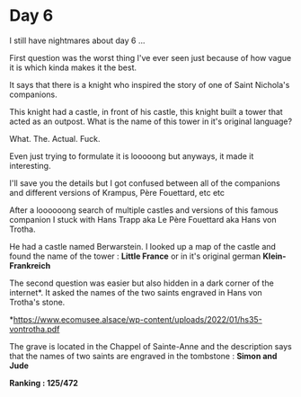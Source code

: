 # Day 6

I still have nightmares about day 6 ...

First question was the worst thing I've ever seen just because of how vague it is which kinda makes it the best.

It says that there is a knight who inspired the story of one of Saint Nichola's companions.

This knight had a castle, in front of his castle, this knight built a tower that acted as an outpost.
What is the name of this tower in it's original language?

What. The. Actual. Fuck.

Even just trying to formulate it is looooong but anyways, it made it interesting.

I'll save you the details but I got confused between all of the companions and different versions of Krampus, Père Fouettard, etc etc 

After a loooooong search of multiple castles and versions of this famous companion I stuck with Hans Trapp aka Le Père Fouettard aka Hans von Trotha.

He had a castle named Berwarstein. 
I looked up a map of the castle and found the name of the tower : **Little France** or in it's original german **Klein-Frankreich**

The second question was easier but also hidden in a dark corner of the internet*. It asked the names of the two saints engraved in Hans von Trotha's stone.

*https://www.ecomusee.alsace/wp-content/uploads/2022/01/hs35-vontrotha.pdf 

The grave is located in the Chappel of Sainte-Anne and the description says that the names of two saints are engraved in the tombstone :
**Simon and Jude**

**Ranking : 125/472** 

